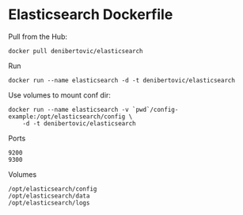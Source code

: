 # Elasticsearch Dockerfile

Pull from the Hub:

    docker pull denibertovic/elasticsearch

Run

    docker run --name elasticsearch -d -t denibertovic/elasticsearch

Use volumes to mount conf dir:

    docker run --name elasticsearch -v `pwd`/config-example:/opt/elasticsearch/config \
        -d -t denibertovic/elasticsearch

Ports

    9200
    9300

Volumes

    /opt/elasticsearch/config
    /opt/elasticsearch/data
    /opt/elasticsearch/logs

